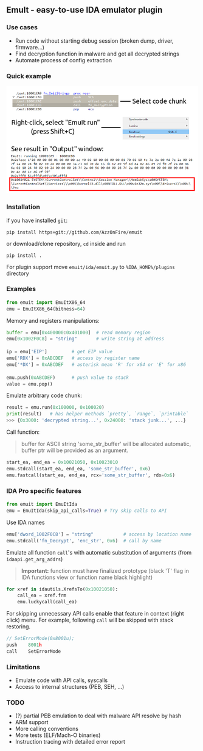 ## EmuIt - easy-to-use IDA emulator plugin

### Use cases
- Run code without starting debug session (broken dump, driver, firmware...)
- Find decryption function in malware and get all decrypted strings 
- Automate process of config extraction

### Quick example
![QuickExample](./resources/example.png)

### Installation
if you have installed `git`:
```shell
pip install https+git://github.com/AzzOnFire/emuit
```
or download/clone repository, `cd` inside and run
```shell
pip install .
```

For plugin support move `emuit/ida/emuit.py` to `%IDA_HOME%/plugins` directory

### Examples
```python
from emuit import EmuItX86_64
emu = EmuItX86_64(bitness=64)
```

Memory and registers manipulations:
```python
buffer = emu[0x400000:0x401000]  # read memory region
emu[0x1002F0C8] = "string"       # write string at address

ip = emu['EIP']         # get EIP value
emu['RDX'] = 0xABCDEF   # access by register name
emu['*DX'] = 0xABCDEF   # asterisk mean 'R' for x64 or 'E' for x86

emu.push(0xABCDEF)      # push value to stack
value = emu.pop()
```

Emulate arbitrary code chunk:
```python
result = emu.run(0x100000, 0x100020)
print(result)   # has helper methods `pretty`, `range`, `printable`
>>> {0x3000: 'decrypted string...', 0x24000: 'stack junk...', ...}
```

Call function:
> buffer for ASCII string 'some_str_buffer' will be allocated automatic, buffer ptr will be provided as an argument.
```python
start_ea, end_ea = 0x10021050, 0x10023010 
emu.stdcall(start_ea, end_ea, 'some_str_buffer', 0x6)
emu.fastcall(start_ea, end_ea, rcx='some_str_buffer', rdx=0x6)
```

### IDA Pro specific features
```python
from emuit import EmuItIda
emu = EmuItIda(skip_api_calls=True) # Try skip calls to API
```

Use IDA names
```python
emu['dword_1002F0C8'] = "string"           # access by location name
emu.stdcall('fn_Decrypt', 'enc_str', 0x6)  # call by name
```

Emulate all function `call`'s with automatic substitution of arguments (from `idaapi.get_arg_addrs`)

> **Important:** function must have finalized prototype (black 'T' flag in IDA functions view or function name black highlight) 
```python
for xref in idautils.XrefsTo(0x10021050):
    call_ea = xref.frm
    emu.luckycall(call_ea)
```

For skipping unnecessary API calls enable that feature in context (right click) menu. For example, following `call` will be skipped with stack restoring.
```C
// SetErrorMode(0x8001u);
push    8001h
call    SetErrorMode
```

### Limitations
- Emulate code with API calls, syscalls
- Access to internal structures (PEB, SEH, ...)

### TODO
- (?) partial PEB emulation to deal with malware API resolve by hash
- ARM support
- More calling conventions
- More tests (ELF/Mach-O binaries)
- Instruction tracing with detailed error report
